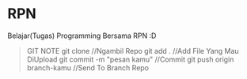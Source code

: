 # RPN

Belajar(Tugas) Programming Bersama RPN :D

>GIT NOTE
git clone //Ngambil Repo
git add . //Add File Yang Mau DiUpload
git commit -m "pesan kamu" //Commit
git push origin branch-kamu //Send To Branch Repo